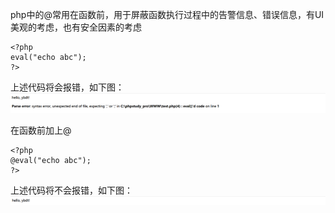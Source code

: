 php中的@常用在函数前，用于屏蔽函数执行过程中的告警信息、错误信息，有UI美观的考虑，也有安全因素的考虑


```
<?php
eval("echo abc");
?>
```
上述代码将会报错，如下图：  
![image](./0.png)

在函数前加上@
```
<?php
@eval("echo abc");
?>
```
上述代码将不会报错，如下图：  
![image](./1.png)
